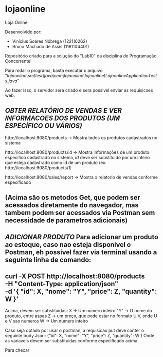 # lojaonline
Loja Online

Desenvolvido por: 
- Vinícius Soares Nóbrega (122110262)
- Bruno Machado de Assis (1191104401)

Repositório criado para a solução do "Lab10" da disciplina de Programação Concorrente!

Para rodar o programa, basta executar o arquivo "_lojaonline\src\test\java\com\lojaonline\lojaonline\LojaonlineApplicationTests.java_"

Ao fazer isso, o servidor sera criado e sera possivel enviar as requisicoes web.

*OBTER RELATÓRIO DE VENDAS E VER INFORMACOES DOS PRODUTOS (UM ESPECÍFICO OU VÁRIOS)*
---
http://localhost:8080/products -> Mostra todos os produtos cadastrados no sistema

http://localhost:8080/products/id -> Mostra informações de um produto especifico cadastrado no sistema, _id_ deve ser substituido por um inteiro que esteja cadastrado como id de um produto (ex: http://localhost:8080/products/1)

http://localhost:8080/sales/report -> Mostra o relatorio de vendas conforme especificado

(Acima são os metodos Get, que podem ser acessados diretamente do navegador, mas tambem podem ser acessados via Postman sem necessidade de parametros adicionais)
---


*ADICIONAR PRODUTO*
Para adicionar um produto ao estoque, caso nao esteja disponivel o Postman, eh possivel fazer via terminal usando a seguinte linha de comando:
-----------------------------------------
curl -X POST http://localhost:8080/products \
     -H "Content-Type: application/json" \
     -d '{
           "id": X,
           "nome": "Y",
           "price": Z,
           "quantity": W
         }'
-----------------------------------------
Acima, devem ser substituidas:
X -> Um numero inteiro
"Y" -> O nome do produto, entre aspas
Z -> um preço, que pode estar no formato U.V, onde U e V sao numeros
W -> Um numero inteiro

Caso seja optado por usar o postman, a requisicao put deve conter o seguinte body Json:
 {"id": X,
           "nome": "Y",
           "price": Z,
           "quantity": W
 }
 Onde as variaveis devem ser substituidas conforme especificado acima.


Para checar 